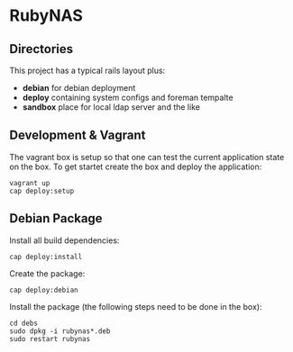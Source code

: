 # RubyNAS

## Directories

This project has a typical rails layout plus:

* **debian** for debian deployment
* **deploy** containing system configs and foreman tempalte
* **sandbox** place for local ldap server and the like

## Development & Vagrant

The vagrant box is setup so that one can test the current application state on the box. To get startet create the box and deploy the application:

	vagrant up
	cap deploy:setup

## Debian Package

Install all build dependencies:

	cap deploy:install

Create the package:

	cap deploy:debian

Install the package (the following steps need to be done in the box):

	cd debs
	sudo dpkg -i rubynas*.deb
	sudo restart rubynas
